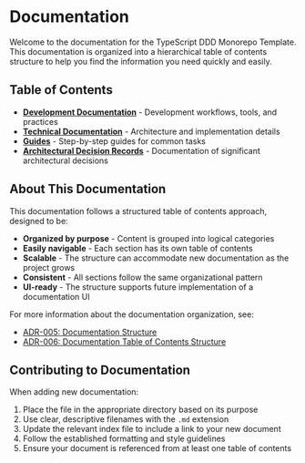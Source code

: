 # Documentation

Welcome to the documentation for the TypeScript DDD Monorepo Template. This documentation is organized into a hierarchical table of contents structure to help you find the information you need quickly and easily.

## Table of Contents

- [**Development Documentation**](./development/index.md) - Development workflows, tools, and practices
- [**Technical Documentation**](./technical/index.md) - Architecture and implementation details
- [**Guides**](./guides/index.md) - Step-by-step guides for common tasks
- [**Architectural Decision Records**](./adrs/index.md) - Documentation of significant architectural decisions

## About This Documentation

This documentation follows a structured table of contents approach, designed to be:

- **Organized by purpose** - Content is grouped into logical categories
- **Easily navigable** - Each section has its own table of contents
- **Scalable** - The structure can accommodate new documentation as the project grows
- **Consistent** - All sections follow the same organizational pattern
- **UI-ready** - The structure supports future implementation of a documentation UI

For more information about the documentation organization, see:

- [ADR-005: Documentation Structure](./adrs/005-documentation-structure.md)
- [ADR-006: Documentation Table of Contents Structure](./adrs/006-documentation-table-of-contents.md)

## Contributing to Documentation

When adding new documentation:

1. Place the file in the appropriate directory based on its purpose
2. Use clear, descriptive filenames with the `.md` extension
3. Update the relevant index file to include a link to your new document
4. Follow the established formatting and style guidelines
5. Ensure your document is referenced from at least one table of contents
